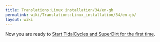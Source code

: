 ```yaml
---
title: Translations:Linux installation/34/en-gb
permalink: wiki/Translations:Linux_installation/34/en-gb/
layout: wiki
---
```


Now you are ready to [Start TidalCycles and SuperDirt for the first
time](/wiki/Start_tidalcycles_and_superdirt_for_the_first_time "wikilink").
